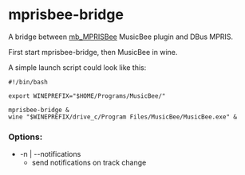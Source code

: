 # mprisbee-bridge
A bridge between [mb_MPRISBee](https://github.com/Kyletsit/mb_MPRISBee) MusicBee plugin and DBus MPRIS.

First start mprisbee-bridge, then MusicBee in wine.

A simple launch script could look like this:
```
#!/bin/bash

export WINEPREFIX="$HOME/Programs/MusicBee/"

mprisbee-bridge &
wine "$WINEPREFIX/drive_c/Program Files/MusicBee/MusicBee.exe" &
```

### Options:
- -n | --notifications
  - send notifications on track change
